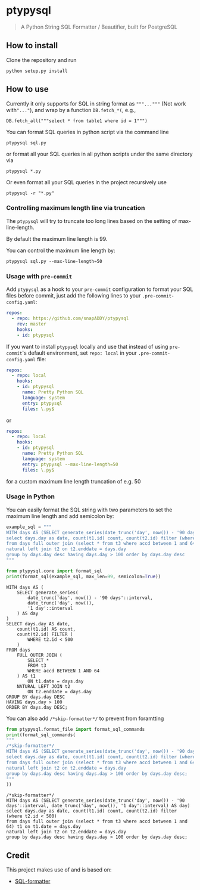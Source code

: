 # ptypysql
> A Python String SQL Formatter / Beautifier, built for PostgreSQL


## How to install

Clone the repository and run

`python setup.py install`

## How to use

Currently it only supports for SQL in string format as `"""..."""` (Not work with`"..."`), and wrap by a function `DB.fetch_*(`, e.g.,

`DB.fetch_all("""select * from table1 where id = 1""")`

You can format SQL queries in python script via the command line

`ptypysql sql.py`

or format all your SQL queries in all python scripts under the same directory via

`ptypysql *.py`

Or even format all your SQL queries in the project recursively use

`ptypysql -r "*.py"`

### Controlling maximum length line via truncation

The `ptypysql` will try to truncate too long lines based on the setting of max-line-length.

By default the maximum line length is 99.

You can control the maximum line length by:

`ptypysql sql.py --max-line-length=50`

### Usage with `pre-commit`

Add `ptypysql` as a hook to your `pre-commit` configuration to format your SQL files before commit, just add the following lines to your `.pre-commit-config.yaml`:

```yaml
repos:
  - repo: https://github.com/snapADDY/ptypysql
    rev: master
    hooks:
    - id: ptypysql
```

If you want to install `ptypysql` locally and use that instead of using `pre-commit`'s default environment, set `repo: local` in your `.pre-commit-config.yaml` file:

```yaml
repos:
  - repo: local
    hooks:
    - id: ptypysql
      name: Pretty Python SQL
      language: system
      entry: ptypysql
      files: \.py$
```

or

```yaml
repos:
  - repo: local
    hooks:
    - id: ptypysql
      name: Pretty Python SQL
      language: system
      entry: ptypysql --max-line-length=50
      files: \.py$
```

for a custom maximum line length truncation of e.g. 50

### Usage in Python

You can easily format the SQL string with two parameters to set the maximum line length and add semicolon by:

```python
example_sql = """
WITH days AS (SELECT generate_series(date_trunc('day', now()) - '90 days'::interval, date_trunc('day', now()), '1 day'::interval) AS day)
select days.day as date, count(t1.id) count, count(t2.id) filter (where t2.id < 500)
from days full outer join (select * from t3 where accd between 1 and 64) t1 on t1.date = days.day
natural left join t2 on t2.enddate = days.day
group by days.day desc having days.day > 100 order by days.day desc
"""
```

```python
from ptypysql.core import format_sql
print(format_sql(example_sql, max_len=99, semicolon=True))
```

    WITH days AS (
        SELECT generate_series(
            date_trunc('day', now()) - '90 days'::interval,
            date_trunc('day', now()),
            '1 day'::interval
        ) AS day
    )
    SELECT days.day AS date,
        count(t1.id) AS count,
        count(t2.id) FILTER (
            WHERE t2.id < 500
        )
    FROM days
        FULL OUTER JOIN (
            SELECT *
            FROM t3
            WHERE accd BETWEEN 1 AND 64
        ) AS t1
            ON t1.date = days.day
        NATURAL LEFT JOIN t2
            ON t2.enddate = days.day
    GROUP BY days.day DESC
    HAVING days.day > 100
    ORDER BY days.day DESC;


You can also add `/*skip-formatter*/` to prevent from foramtting

```python
from ptypysql.format_file import format_sql_commands
print(format_sql_commands(
"""
/*skip-formatter*/
WITH days AS (SELECT generate_series(date_trunc('day', now()) - '90 days'::interval, date_trunc('day', now()), '1 day'::interval) AS day)
select days.day as date, count(t1.id) count, count(t2.id) filter (where t2.id < 500) 
from days full outer join (select * from t3 where accd between 1 and 64) t1 on t1.date = days.day
natural left join t2 on t2.enddate = days.day
group by days.day desc having days.day > 100 order by days.day desc;
"""
))
```

    /*skip-formatter*/
    WITH days AS (SELECT generate_series(date_trunc('day', now()) - '90 days'::interval, date_trunc('day', now()), '1 day'::interval) AS day)
    select days.day as date, count(t1.id) count, count(t2.id) filter (where t2.id < 500) 
    from days full outer join (select * from t3 where accd between 1 and 64) t1 on t1.date = days.day
    natural left join t2 on t2.enddate = days.day
    group by days.day desc having days.day > 100 order by days.day desc;
    


## Credit

This project makes use of and is based on:

- [SQL-formatter](https://github.com/PabloRMira/sql_formatter)
